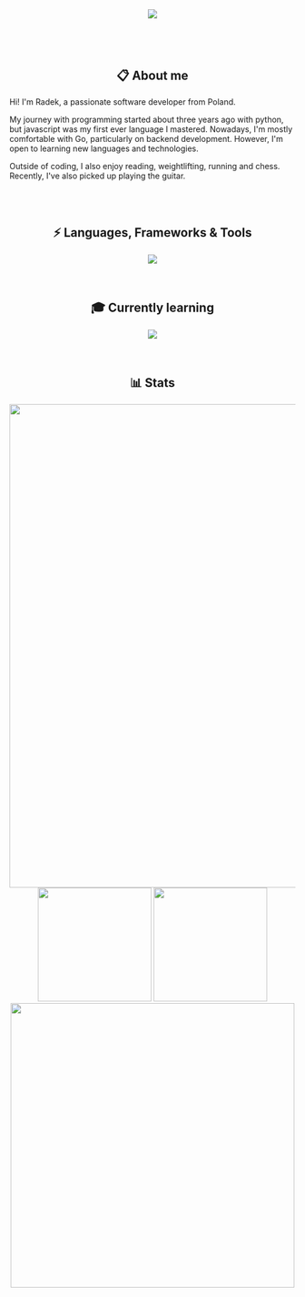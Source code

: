 <div align="center">

<img src="https://readme-typing-svg.demolab.com?font=Righteous&size=40&duration=2000&pause=500&color=E1E1E1&center=true&vCenter=true&repeat=false&width=500&height=64&lines=Hi+there+%F0%9F%91%8B" />

#

<br/>

## 📋 About me

<p align="left">      
Hi! I'm Radek, a passionate software developer from Poland.
</p>

<p align="left">      
My journey with programming started about three years ago with python, but javascript was my first ever language I mastered. Nowadays, I'm mostly comfortable with Go, particularly on backend development. However, I'm open to learning new languages and technologies.
</p>

<p align="left">      
Outside of coding, I also enjoy reading, weightlifting, running and chess. Recently, I've also picked up playing the guitar.
</p>
<br />
<br />




## ⚡ Languages, Frameworks & Tools

<img src="https://skillicons.dev/icons?i=js,ts,html,css,tailwind,python,php,go,mysql,git,github,vscode,powershell&perline=8">

<br />
<br />
<br />


## 🎓 Currently learning


<img src="https://skillicons.dev/icons?i=vue&perline=8">
          
          
<br />
<br />
<br />


## 📊 Stats
<img src="https://github-readme-activity-graph.vercel.app/graph?username=radeqq007&area=true&custom_title=Contribution%20Graph&area_color=ff9102&line=ff9102&point=ff9102&bg_color=36393F&color=FFFFFF&radius=10" width="850px">
<img src="https://github-readme-stats.vercel.app/api/top-langs/?username=radeqq007&layout=donut&theme=slateorange&border_radius=10" height="200px"/>
<img src="https://github-readme-streak-stats-salesp07.vercel.app/?user=radeqq007&count_private=true&theme=slateorange&border_radius=10" height="200px"/>
<img src="https://github-readme-stats.vercel.app/api/wakatime?username=@IWillEatYourPancakes&layout=compact&theme=slateorange&border_radius=10" height="500px" />



</div>
